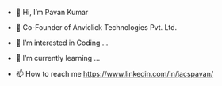 - 👋 Hi, I’m Pavan Kumar
- 👋 Co-Founder of Anviclick Technologies Pvt. Ltd.

- 👀 I’m interested in Coding ...
- 🌱 I’m currently learning ...

- 📫 How to reach me  https://www.linkedin.com/in/jacspavan/<br>
                      

<!---
jacspavan/jacspavan is a ✨ special ✨ repository because its `README.md` (this file) appears on your GitHub profile.
You can click the Preview link to take a look at your changes.
--->

